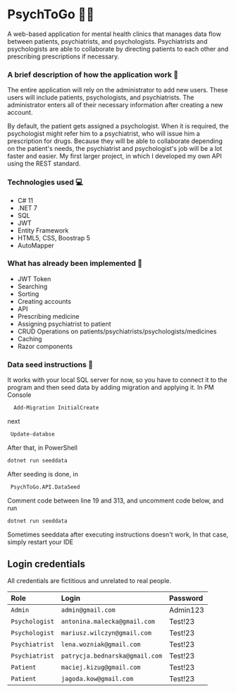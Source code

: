 # PsychToGo 👨‍⚕️
A web-based application for mental health clinics that manages data flow between patients, psychiatrists, and psychologists. Psychiatrists and psychologists are able to collaborate by directing patients to each other and prescribing prescriptions if necessary. 

### A brief description of how the application work 📑

The entire application will rely on the administrator to add new users. These users will include patients, psychologists, and psychiatrists. The administrator enters all of their necessary information after creating a new account.

By default, the patient gets assigned a psychologist. When it is required, the psychologist might refer him to a psychiatrist, who will issue him a prescription for drugs. Because they will be able to collaborate depending on the patient's needs, the psychiatrist and psychologist's job will be a lot faster and easier.
My first larger project, in which I developed my own API using the REST standard. 

### Technologies used 💻
+ C# 11
+ .NET 7
+ SQL 
+ JWT 
+ Entity Framework
+ HTML5, CSS, Boostrap 5
+ AutoMapper

### What has already been implemented 🔽
+ JWT Token
+ Searching 
+ Sorting
+ Creating accounts
+ API
+ Prescribing medicine
+ Assigning psychiatrist to patient
+ CRUD Operations on patients/psychiatrists/psychologists/medicines
+ Caching
+ Razor components

### Data seed instructions 🌱
It works with your local SQL server for now, so you have to connect it to the program and then seed data by adding migration and applying it.
In PM Console

```bash
  Add-Migration InitialCreate
```
next
```bash
 Update-databse
```

After that, in PowerShell 

```bash
dotnet run seeddata
```
After seeding is done, in 
```bash
 PsychToGo.API.DataSeed 
```
Comment code between line 19 and 313, and uncomment code below, and run 

```bash
dotnet run seeddata
```

Sometimes seeddata after executing instructions doesn't work, In that case, simply restart your IDE


## Login credentials

All credentials are fictitious and unrelated to real people. 

| Role | Login     | Password                |
| :-------- | :------- | :------------------------- |
| `Admin` | `admin@gmail.com` | Admin123 |
| `Psychologist` | `antonina.malecka@gmail.com` | Test!23 |
| `Psychologist` | `mariusz.wilczyn@gmail.com` | Test!23 |
| `Psychiatrist` | `lena.wozniak@gmail.com` | Test!23 |
| `Psychiatrist` | `patrycja.bednarska@gmail.com` | Test!23 |
| `Patient` | `maciej.kizug@gmail.com` | Test!23 |
| `Patient` | `jagoda.kow@gmail.com` | Test!23 |


